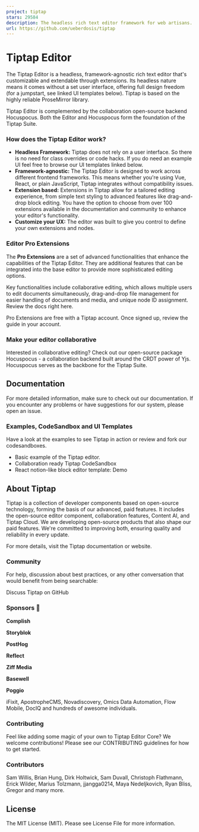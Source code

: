 ```yaml
---
project: tiptap
stars: 29584
description: The headless rich text editor framework for web artisans.
url: https://github.com/ueberdosis/tiptap
---
```


Tiptap Editor
=============

The Tiptap Editor is a headless, framework-agnostic rich text editor that's customizable and extendable through extensions. Its headless nature means it comes without a set user interface, offering full design freedom (for a jumpstart, see linked UI templates below). Tiptap is based on the highly reliable ProseMirror library.

Tiptap Editor is complemented by the collaboration open-source backend Hocuspocus. Both the Editor and Hocuspocus form the foundation of the Tiptap Suite.

### How does the Tiptap Editor work?

-   **Headless Framework:** Tiptap does not rely on a user interface. So there is no need for class overrides or code hacks. If you do need an example UI feel free to browse our UI templates linked below.
-   **Framework-agnostic:** The Tiptap Editor is designed to work across different frontend frameworks. This means whether you're using Vue, React, or plain JavaScript, Tiptap integrates without compatibility issues.
-   **Extension based:** Extensions in Tiptap allow for a tailored editing experience, from simple text styling to advanced features like drag-and-drop block editing. You have the option to choose from over 100 extensions available in the documentation and community to enhance your editor's functionality.
-   **Customize your UX:** The editor was built to give you control to define your own extensions and nodes.

### Editor Pro Extensions

The **Pro Extensions** are a set of advanced functionalities that enhance the capabilities of the Tiptap Editor. They are additional features that can be integrated into the base editor to provide more sophisticated editing options.

Key functionalities include collaborative editing, which allows multiple users to edit documents simultaneously, drag-and-drop file management for easier handling of documents and media, and unique node ID assignment. Review the docs right here.

Pro Extensions are free with a Tiptap account. Once signed up, review the guide in your account.

### Make your editor collaborative

Interested in collaborative editing? Check out our open-source package Hocuspocus - a collaboration backend built around the CRDT power of Yjs. Hocuspocus serves as the backbone for the Tiptap Suite.

Documentation
-------------

For more detailed information, make sure to check out our documentation. If you encounter any problems or have suggestions for our system, please open an issue.

### Examples, CodeSandbox and UI Templates

Have a look at the examples to see Tiptap in action or review and fork our codesandboxes.

-   Basic example of the Tiptap editor.
-   Collaboration ready Tiptap CodeSandbox
-   React notion-like block editor template: Demo

About Tiptap
------------

Tiptap is a collection of developer components based on open-source technology, forming the basis of our advanced, paid features. It includes the open-source editor component, collaboration features, Content AI, and Tiptap Cloud. We are developing open-source products that also shape our paid features. We're committed to improving both, ensuring quality and reliability in every update.

For more details, visit the Tiptap documentation or website.

### Community

For help, discussion about best practices, or any other conversation that would benefit from being searchable:

Discuss Tiptap on GitHub

### Sponsors 💖

  
**Complish**

  
**Storyblok**

  
**PostHog**

  
**Reflect**

  
**Ziff Media**

  
**Basewell**

  
**Poggio**

iFixit, ApostropheCMS, Novadiscovery, Omics Data Automation, Flow Mobile, DocIQ and hundreds of awesome individuals.

### Contributing

Feel like adding some magic of your own to Tiptap Editor Core? We welcome contributions! Please see our CONTRIBUTING guidelines for how to get started.

### Contributors

Sam Willis, Brian Hung, Dirk Holtwick, Sam Duvall, Christoph Flathmann, Erick Wilder, Marius Tolzmann, jjangga0214, Maya Nedeljkovich, Ryan Bliss, Gregor and many more.

License
-------

The MIT License (MIT). Please see License File for more information.
